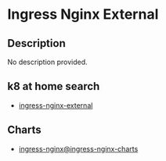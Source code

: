 # Ingress Nginx External

## Description

No description provided.

## k8 at home search

- [ingress-nginx-external](https://nanne.dev/k8s-at-home-search/#/ingress-nginx-external)

## Charts

- [ingress-nginx@ingress-nginx-charts](https://kubernetes.github.io/ingress-nginx/)
